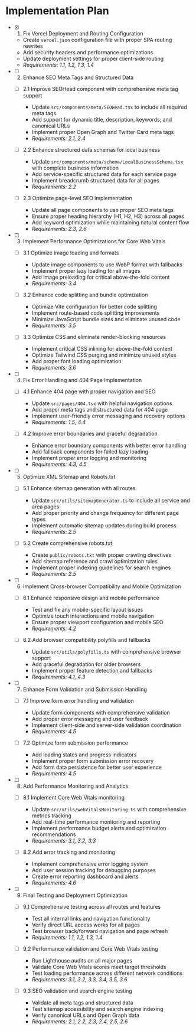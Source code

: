 # Implementation Plan

- [x] 1. Fix Vercel Deployment and Routing Configuration
  - Create `vercel.json` configuration file with proper SPA routing rewrites
  - Add security headers and performance optimizations
  - Update deployment settings for proper client-side routing
  - _Requirements: 1.1, 1.2, 1.3, 1.4_

- [ ] 2. Enhance SEO Meta Tags and Structured Data
  - [ ] 2.1 Improve SEOHead component with comprehensive meta tag support
    - Update `src/components/meta/SEOHead.tsx` to include all required meta tags
    - Add support for dynamic title, description, keywords, and canonical URLs
    - Implement proper Open Graph and Twitter Card meta tags
    - _Requirements: 2.1, 2.4_

  - [ ] 2.2 Enhance structured data schemas for local business
    - Update `src/components/meta/schema/LocalBusinessSchema.tsx` with complete business information
    - Add service-specific structured data for each service page
    - Implement breadcrumb structured data for all pages
    - _Requirements: 2.2_

  - [ ] 2.3 Optimize page-level SEO implementation
    - Update all page components to use proper SEO meta tags
    - Ensure proper heading hierarchy (H1, H2, H3) across all pages
    - Add keyword optimization while maintaining natural content flow
    - _Requirements: 2.3, 2.6_

- [ ] 3. Implement Performance Optimizations for Core Web Vitals
  - [ ] 3.1 Optimize image loading and formats
    - Update image components to use WebP format with fallbacks
    - Implement proper lazy loading for all images
    - Add image preloading for critical above-the-fold content
    - _Requirements: 3.4_

  - [ ] 3.2 Enhance code splitting and bundle optimization
    - Optimize Vite configuration for better code splitting
    - Implement route-based code splitting improvements
    - Minimize JavaScript bundle sizes and eliminate unused code
    - _Requirements: 3.5_

  - [ ] 3.3 Optimize CSS and eliminate render-blocking resources
    - Implement critical CSS inlining for above-the-fold content
    - Optimize Tailwind CSS purging and minimize unused styles
    - Add proper font loading optimization
    - _Requirements: 3.6_

- [ ] 4. Fix Error Handling and 404 Page Implementation
  - [ ] 4.1 Enhance 404 page with proper navigation and SEO
    - Update `src/pages/404.tsx` with helpful navigation options
    - Add proper meta tags and structured data for 404 page
    - Implement user-friendly error messaging and recovery options
    - _Requirements: 1.5, 4.4_

  - [ ] 4.2 Improve error boundaries and graceful degradation
    - Enhance error boundary components with better error handling
    - Add fallback components for failed lazy loading
    - Implement proper error logging and monitoring
    - _Requirements: 4.3, 4.5_

- [ ] 5. Optimize XML Sitemap and Robots.txt
  - [ ] 5.1 Enhance sitemap generation with all routes
    - Update `src/utils/sitemapGenerator.ts` to include all service and area pages
    - Add proper priority and change frequency for different page types
    - Implement automatic sitemap updates during build process
    - _Requirements: 2.5_

  - [ ] 5.2 Create comprehensive robots.txt
    - Create `public/robots.txt` with proper crawling directives
    - Add sitemap reference and crawl optimization rules
    - Implement proper indexing guidelines for search engines
    - _Requirements: 2.5_

- [ ] 6. Implement Cross-browser Compatibility and Mobile Optimization
  - [ ] 6.1 Enhance responsive design and mobile performance
    - Test and fix any mobile-specific layout issues
    - Optimize touch interactions and mobile navigation
    - Ensure proper viewport configuration and mobile SEO
    - _Requirements: 4.2_

  - [ ] 6.2 Add browser compatibility polyfills and fallbacks
    - Update `src/utils/polyfills.ts` with comprehensive browser support
    - Add graceful degradation for older browsers
    - Implement proper feature detection and fallbacks
    - _Requirements: 4.1, 4.3_

- [ ] 7. Enhance Form Validation and Submission Handling
  - [ ] 7.1 Improve form error handling and validation
    - Update form components with comprehensive validation
    - Add proper error messaging and user feedback
    - Implement client-side and server-side validation coordination
    - _Requirements: 4.5_

  - [ ] 7.2 Optimize form submission performance
    - Add loading states and progress indicators
    - Implement proper form submission error recovery
    - Add form data persistence for better user experience
    - _Requirements: 4.5_

- [ ] 8. Add Performance Monitoring and Analytics
  - [ ] 8.1 Implement Core Web Vitals monitoring
    - Update `src/utils/webVitalsMonitoring.ts` with comprehensive metrics tracking
    - Add real-time performance monitoring and reporting
    - Implement performance budget alerts and optimization recommendations
    - _Requirements: 3.1, 3.2, 3.3_

  - [ ] 8.2 Add error tracking and monitoring
    - Implement comprehensive error logging system
    - Add user session tracking for debugging purposes
    - Create error reporting dashboard and alerts
    - _Requirements: 4.6_

- [ ] 9. Final Testing and Deployment Optimization
  - [ ] 9.1 Comprehensive testing across all routes and features
    - Test all internal links and navigation functionality
    - Verify direct URL access works for all pages
    - Test browser back/forward navigation and page refresh
    - _Requirements: 1.1, 1.2, 1.3, 1.4_

  - [ ] 9.2 Performance validation and Core Web Vitals testing
    - Run Lighthouse audits on all major pages
    - Validate Core Web Vitals scores meet target thresholds
    - Test loading performance across different network conditions
    - _Requirements: 3.1, 3.2, 3.3, 3.4, 3.5, 3.6_

  - [ ] 9.3 SEO validation and search engine testing
    - Validate all meta tags and structured data
    - Test sitemap accessibility and search engine indexing
    - Verify canonical URLs and Open Graph data
    - _Requirements: 2.1, 2.2, 2.3, 2.4, 2.5, 2.6_